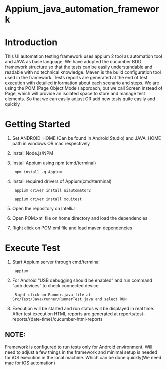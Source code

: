 # Appium_java_automation_framework
# Introduction
This UI automation testing framework uses appium 2 tool as automation tool and JAVA as base language. We have adopted the cucumber BDD framework structure so that the tests can be easily understandable and readable with no technical knowledge. Maven is the build configuration tool used in the framework. Tests reports are generated at the end of test execution with detailed information about each scenario and steps. We are using the POM (Page Object Model) approach, but we call Screen instead of Page, which will provide an isolated space to store and manage test elements. So that we can easily adjust OR add new tests quite easily and quickly

# Getting Started
1. Set ANDROID_HOME (Can be found in Android Studio) and JAVA_HOME path in windows OR mac respectively
2. Install Node.js/NPM
3. Install Appium using npm (cmd/terminal)

        npm install -g Appium 

4. Install required drivers of Appium(cmd/terminal)

        appium driver install uiautomator2 

        appium driver install xcuitest 

5. Open the repository on IntelliJ

6. Open POM.xml file on home directory and load the dependencies

7. Right click on POM.xml file and load maven dependencies

# Execute Test
1. Start Appium server through cmd/terminal

        appium 

2. For Android “USB debugging should be enabled” and run command “adb devices” to check connected device

        Right click on Runner.java file at Src/Test/Java/runner/RunnerTest.java and select RUN 

3. Execution will be started and run status will be displayed in real time. After test execution HTML reports are generated at reports/test-reports/{date-time}/cucumber-html-reports

## NOTE:
Framework is configured to run tests only for Android environment. Will need to adjust a few things in the framework and minimal setup is needed for iOS execution in the local machine. Which can be done quickly(We need mac for iOS automation)